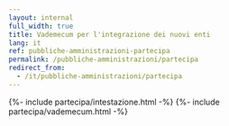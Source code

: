 ```yaml
---
layout: internal
full_width: true
title: Vademecum per l'integrazione dei nuovi enti
lang: it
ref: pubbliche-amministrazioni-partecipa
permalink: /pubbliche-amministrazioni/partecipa
redirect_from:
  - /it/pubbliche-amministrazioni/partecipa
---
```


{%- include partecipa/intestazione.html -%}
{%- include partecipa/vademecum.html -%}